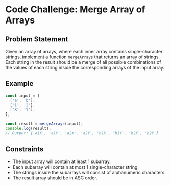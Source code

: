 # Code Challenge: Merge Array of Arrays

## Problem Statement

Given an array of arrays, where each inner array contains single-character strings, implement a function `mergeArrays` that returns an array of strings. Each string in the result should be a merge of all possible combinations of the values of each string inside the corresponding arrays of the input array.

## Example

```javascript
const input = [
  ['a', 'b'],
  ['1', '2'],
  ['X', 'Y'],
];

const result = mergeArrays(input);
console.log(result);
// Output: ['a1X', 'a1Y', 'a2X', 'a2Y', 'b1X', 'b1Y', 'b2X', 'b2Y']
```

## Constraints

* The input array will contain at least 1 subarray.
* Each subarray will contain at most 1 single-character string.
* The strings inside the subarrays will consist of alphanumeric characters.
* The result array should be in ASC order.

